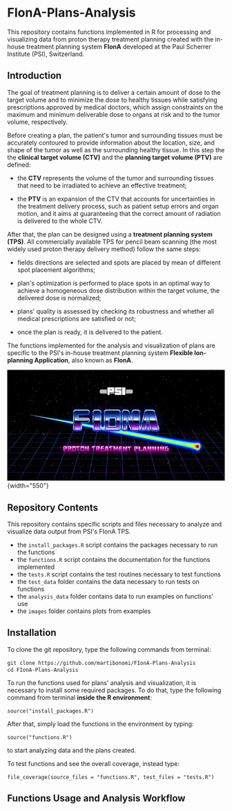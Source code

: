 # FIonA-Plans-Analysis

This repository contains functions implemented in R for processing and visualizing data from proton therapy treatment planning created with the in-house treatment planning system **FIonA** developed at the Paul Scherrer Institute (PSI), Switzerland.

## Introduction

The goal of treatment planning is to deliver a certain amount of dose to the target volume and to minimize the dose to healthy tissues while satisfying prescriptions approved by medical doctors, which assign constraints on the maximum and minimum deliverable dose to organs at risk and to the tumor volume, respectively.

Before creating a plan, the patient's tumor and surrounding tissues must be accurately contoured to provide information about the location, size, and shape of the tumor as well as the surrounding healthy tissue. In this step the the **clinical target volume (CTV)** and the **planning target volume (PTV)** are defined:

-   the **CTV** represents the volume of the tumor and surrounding tissues that need to be irradiated to achieve an effective treatment;

-   the **PTV** is an expansion of the CTV that accounts for uncertainties in the treatment delivery process, such as patient setup errors and organ motion, and it aims at guaranteeing that the correct amount of radiation is delivered to the whole CTV.

After that, the plan can be designed using a **treatment planning system (TPS)**. All commercially available TPS for pencil beam scanning (the most widely used proton therapy delivery method) follow the same steps:

-   fields directions are selected and spots are placed by mean of different spot placement algorithms;

-   plan's optimization is performed to place spots in an optimal way to achieve a homogeneous dose distribution within the target volume, the delivered dose is normalized;

-   plans' quality is assessed by checking its robustness and whether all medical prescriptions are satisfied or not;

-   once the plan is ready, it is delivered to the patient.

The functions implemented for the analysis and visualization of plans are specific to the PSI's in-house treatment planning system **Flexible Ion-planning Application**, also known as **FIonA**.

![**PSI's Flexible Ion-planning Application - FIonA logo**](images/Fiona.png){width="550"}

## Repository Contents

This repository contains specific scripts and files necessary to analyze and visualize data output from PSI's FIonA TPS.

-   the `install_packages.R` script contains the packages necessary to run the functions
-   the `functions.R` script contains the documentation for the functions implemented
-   the `tests.R` script contains the test routines necessary to test functions
-   the `test_data` folder contains the data necessary to run tests on functions
-   the `analysis_data` folder contains data to run examples on functions' use
-   the `images` folder contains plots from examples

## Installation

To clone the git repository, type the following commands from terminal:

```         
git clone https://github.com/martibonomi/FIonA-Plans-Analysis
cd FIonA-Plans-Analysis
```

To run the functions used for plans' analysis and visualization, it is necessary to install some required packages. To do that, type the following command from terminal **inside the R environment**:

```         
source("install_packages.R")
```

After that, simply load the functions in the environment by typing:

```         
source("functions.R")
```

to start analyzing data and the plans created.

To test functions and see the overall coverage, instead type:

```         
file_coverage(source_files = "functions.R", test_files = "tests.R")
```

## Functions Usage and Analysis Workflow
